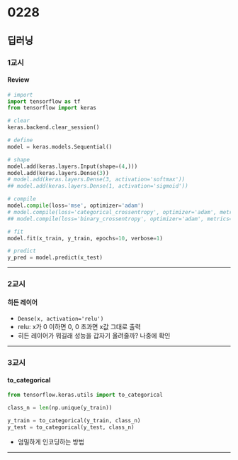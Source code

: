 # 0228
## 딥러닝
### 1교시
#### Review
```python
# import
import tensorflow as tf
from tensorflow import keras

# clear
keras.backend.clear_session()

# define
model = keras.models.Sequential()

# shape
model.add(keras.layers.Input(shape=(4,)))
model.add(keras.layers.Dense(3))
# model.add(keras.layers.Dense(3, activation='softmax'))
## model.add(keras.layers.Dense(1, activation='sigmoid'))

# compile
model.compile(loss='mse', optimizer='adam')
# model.compile(loss='categorical_crossentropy', optimizer='adam', metrics=['accuracy'])
## model.compile(loss='binary_crossentropy', optimizer='adam', metrics=['accuracy'])

# fit
model.fit(x_train, y_train, epochs=10, verbose=1)

# predict
y_pred = model.predict(x_test)
```
---
### 2교시
#### 히든 레이어
- ``Dense(x, activation='relu')``
- relu: x가 0 이하면 0, 0 초과면 x값 그대로 출력
- 히든 레이어가 뭐길래 성능을 갑자기 올려줄까? 나중에 확인
---
### 3교시
#### to_categorical
```python
from tensorflow.keras.utils import to_categorical

class_n = len(np.unique(y_train))

y_train = to_categorical(y_train, class_n)
y_test = to_categorical(y_test, class_n)
```
- 엄밀하게 인코딩하는 방법
---